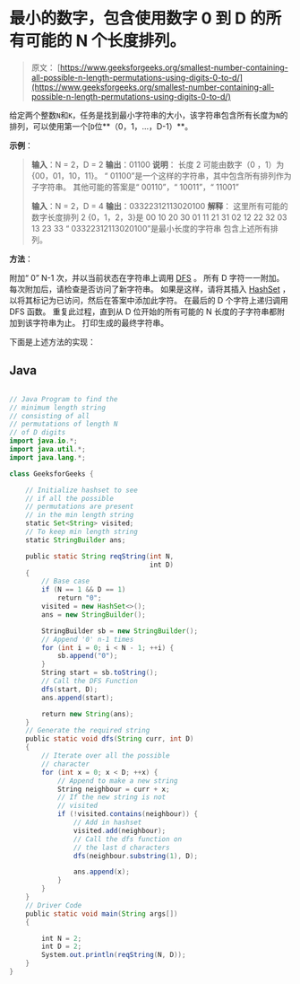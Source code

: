 # 最小的数字，包含使用数字 0 到 D 的所有可能的 N 个长度排列。

> 原文： [https://www.geeksforgeeks.org/smallest-number-containing-all-possible-n-length-permutations-using-digits-0-to-d/](https://www.geeksforgeeks.org/smallest-number-containing-all-possible-n-length-permutations-using-digits-0-to-d/)

给定两个整数`N`和`K`，任务是找到最小字符串的大小，该字符串包含所有长度为`N`的排列，可以使用第一个[`D`位**（0，1，…，D-1）**。

**示例**：

> **输入**：N = 2，D = 2
> **输出**：01100
> **说明**：
> 长度 2 可能由数字（0 ，1）为{00，01，10，11}。
> “ 01100”是一个这样的字符串，其中包含所有排列作为子字符串。
> 其他可能的答案是“ 00110”，“ 10011”，“ 11001”
> 
> **输入**：N = 2，D = 4
> **输出**：03322312113020100
> **解释**：
> 这里所有可能的数字长度排列 2 {0，1，2，3}是
> 00 10 20 30
> 01 11 21 31
> 02 12 22 32
> 03 13 23 33
> “ 03322312113020100”是最小长度的字符串 包含上述所有排列。

**方法**：

附加“ 0” N-1 次，并以当前状态在字符串上调用 [DFS](https://www.geeksforgeeks.org/depth-first-search-or-dfs-for-a-graph/) 。 所有 D 字符一一附加。 每次附加后，请检查是否访问了新字符串。 如果是这样，请将其插入 [HashSet](http://www.geeksforgeeks.org/hashset-in-java/) ，以将其标记为已访问，然后在答案中添加此字符。 在最后的 D 个字符上递归调用 DFS 函数。 重复此过程，直到从 D 位开始的所有可能的 N 长度的子字符串都附加到该字符串为止。 打印生成的最终字符串。

下面是上述方法的实现：

## Java

```java

// Java Program to find the 
// minimum length string 
// consisting of all 
// permutations of length N 
// of D digits 
import java.io.*; 
import java.util.*; 
import java.lang.*; 

class GeeksforGeeks { 

    // Initialize hashset to see 
    // if all the possible 
    // permutations are present 
    // in the min length string 
    static Set<String> visited; 
    // To keep min length string 
    static StringBuilder ans; 

    public static String reqString(int N, 
                                   int D) 
    { 
        // Base case 
        if (N == 1 && D == 1) 
            return "0"; 
        visited = new HashSet<>(); 
        ans = new StringBuilder(); 

        StringBuilder sb = new StringBuilder(); 
        // Append '0' n-1 times 
        for (int i = 0; i < N - 1; ++i) { 
            sb.append("0"); 
        } 
        String start = sb.toString(); 
        // Call the DFS Function 
        dfs(start, D); 
        ans.append(start); 

        return new String(ans); 
    } 
    // Generate the required string 
    public static void dfs(String curr, int D) 
    { 
        // Iterate over all the possible 
        // character 
        for (int x = 0; x < D; ++x) { 
            // Append to make a new string 
            String neighbour = curr + x; 
            // If the new string is not 
            // visited 
            if (!visited.contains(neighbour)) { 
                // Add in hashset 
                visited.add(neighbour); 
                // Call the dfs function on 
                // the last d characters 
                dfs(neighbour.substring(1), D); 

                ans.append(x); 
            } 
        } 
    } 
    // Driver Code 
    public static void main(String args[]) 
    { 

        int N = 2; 
        int D = 2; 
        System.out.println(reqString(N, D)); 
    } 
} 

```